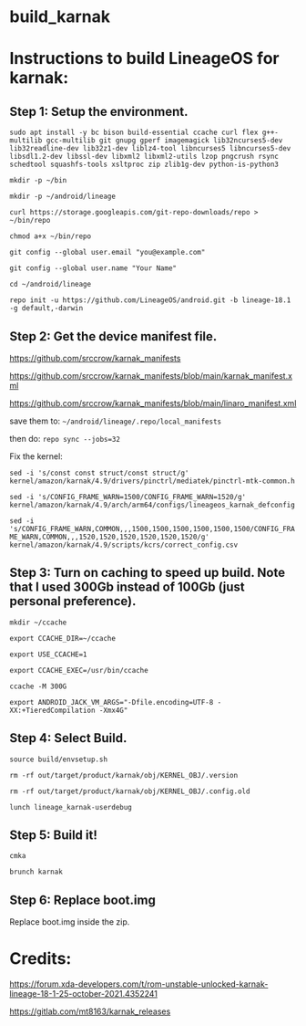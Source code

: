 # build_karnak

# Instructions to build LineageOS for karnak:

## Step 1: Setup the environment.

```sudo apt install -y bc bison build-essential ccache curl flex g++-multilib gcc-multilib git gnupg gperf imagemagick lib32ncurses5-dev lib32readline-dev lib32z1-dev liblz4-tool libncurses5 libncurses5-dev libsdl1.2-dev libssl-dev libxml2 libxml2-utils lzop pngcrush rsync schedtool squashfs-tools xsltproc zip zlib1g-dev python-is-python3```

```mkdir -p ~/bin```

```mkdir -p ~/android/lineage```

```curl https://storage.googleapis.com/git-repo-downloads/repo > ~/bin/repo```

```chmod a+x ~/bin/repo```

```git config --global user.email "you@example.com"```

```git config --global user.name "Your Name"```

```cd ~/android/lineage```

```repo init -u https://github.com/LineageOS/android.git -b lineage-18.1 -g default,-darwin```

## Step 2: Get the device manifest file.

https://github.com/srccrow/karnak_manifests

https://github.com/srccrow/karnak_manifests/blob/main/karnak_manifest.xml

https://github.com/srccrow/karnak_manifests/blob/main/linaro_manifest.xml

save them to: ```~/android/lineage/.repo/local_manifests```

then do: ```repo sync --jobs=32```

Fix the kernel:

```sed -i 's/const const struct/const struct/g' kernel/amazon/karnak/4.9/drivers/pinctrl/mediatek/pinctrl-mtk-common.h```

```sed -i 's/CONFIG_FRAME_WARN=1500/CONFIG_FRAME_WARN=1520/g' kernel/amazon/karnak/4.9/arch/arm64/configs/lineageos_karnak_defconfig```

```sed -i 's/CONFIG_FRAME_WARN,COMMON,,,1500,1500,1500,1500,1500,1500/CONFIG_FRAME_WARN,COMMON,,,1520,1520,1520,1520,1520,1520/g' kernel/amazon/karnak/4.9/scripts/kcrs/correct_config.csv```

## Step 3: Turn on caching to speed up build. Note that I used 300Gb instead of 100Gb (just personal preference).

```mkdir ~/ccache```

```export CCACHE_DIR=~/ccache```

```export USE_CCACHE=1```

```export CCACHE_EXEC=/usr/bin/ccache```

```ccache -M 300G```

```export ANDROID_JACK_VM_ARGS="-Dfile.encoding=UTF-8 -XX:+TieredCompilation -Xmx4G"```

## Step 4: Select Build.

```source build/envsetup.sh```

```rm -rf out/target/product/karnak/obj/KERNEL_OBJ/.version```

```rm -rf out/target/product/karnak/obj/KERNEL_OBJ/.config.old```

```lunch lineage_karnak-userdebug```

## Step 5: Build it!

```cmka```

```brunch karnak```

## Step 6: Replace boot.img

Replace boot.img inside the zip.

# Credits:

https://forum.xda-developers.com/t/rom-unstable-unlocked-karnak-lineage-18-1-25-october-2021.4352241

https://gitlab.com/mt8163/karnak_releases
